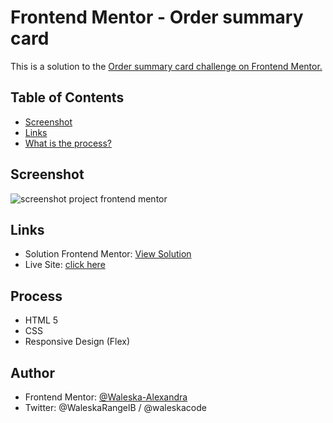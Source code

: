 # Frontend Mentor - Order summary card

This is a solution to the <a href=https://www.frontendmentor.io/challenges/order-summary-component-QlPmajDUj> Order summary card challenge on Frontend Mentor. </a>

## Table of Contents

* <a href=https://github.com/waleska-alexandra/order-summary-component-main/blob/main/README.md#screenshot>Screenshot </a>
* <a href=https://github.com/waleska-alexandra/order-summary-component-main/blob/main/README.md#links>Links </a>
* <a href=https://github.com/waleska-alexandra/order-summary-component-main/blob/main/README.md#process>What is the process? </a>

## Screenshot
![screenshot project frontend mentor](https://user-images.githubusercontent.com/76563412/143491421-59573a73-2b40-4412-85f9-2cf0cb0b1621.png)


## Links

* Solution Frontend Mentor: <a href=https://www.frontendmentor.io/solutions/order-summary-card-challenge-jho2o0OaJ> View Solution </a>
* Live Site: <a href=https://waleska-alexandra.github.io/order-summary-component-main/> click here </a>


## Process

* HTML 5
* CSS
* Responsive Design (Flex)

## Author
* Frontend Mentor: <a href=https://www.frontendmentor.io/profile/waleska-alexandra>@Waleska-Alexandra</a>
* Twitter: @WaleskaRangelB / @waleskacode
